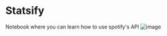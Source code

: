 # Statsify
Notebook where you can learn how to use spotify's API
![image](https://github.com/anmerino-pnd/statsify/assets/30573365/0c2484bd-f02e-4f2d-b09b-58fb0a36cef2)


